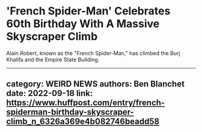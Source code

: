 # 'French Spider-Man' Celebrates 60th Birthday With A Massive Skyscraper Climb

Alain Robert, known as the "French Spider-Man," has climbed the Burj Khalifa and the Empire State Building.

---
category: WEIRD NEWS
authors: Ben Blanchet
date: 2022-09-18
link: https://www.huffpost.com/entry/french-spiderman-birthday-skyscraper-climb_n_6326a369e4b082746beadd58
---
